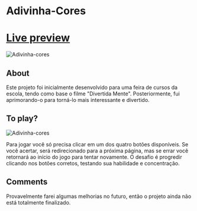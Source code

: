 # Adivinha-Cores
# [Live preview](https://larissa022.github.io/Jogo-Divertidamente/index.html)

![Adivinha-cores](assets/images/adivinha-cores.png)

## About

Este projeto foi inicialmente desenvolvido para uma feira de cursos da escola, tendo como base o filme "Divertida Mente". Posteriormente, fui aprimorando-o para torná-lo mais interessante e divertido.

## To play?

![Adivinha-cores](assets/images/fase.png)

Para jogar você só precisa clicar em um dos quatro botões disponíveis. Se você acertar, será redirecionado para a próxima página, mas se errar você retornará ao início do jogo para tentar novamente. O desafio é progredir clicando nos botões corretos, testando sua habilidade e concentração.

## Comments

Provavelmente farei algumas melhorias no futuro, então o projeto ainda não está totalmente finalizado.
